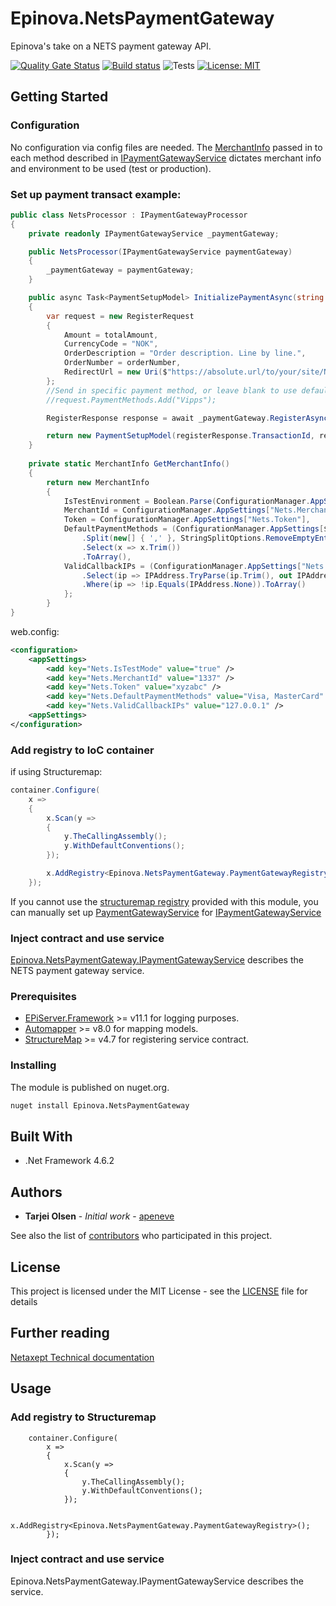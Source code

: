 # Epinova.NetsPaymentGateway
Epinova's take on a NETS payment gateway API.

[![Quality Gate Status](https://sonarcloud.io/api/project_badges/measure?project=Epinova.NetsPaymentGateway&metric=alert_status)](https://sonarcloud.io/dashboard?id=Epinova.NetsPaymentGateway)
[![Build status](https://ci.appveyor.com/api/projects/status/yosbiosrtgf2y317/branch/master?svg=true)](https://ci.appveyor.com/project/Epinova_AppVeyor_Team/epinova-netspaymentgateway/branch/master)
![Tests](https://img.shields.io/appveyor/tests/Epinova_AppVeyor_Team/epinova-netspaymentgateway.svg)
[![License: MIT](https://img.shields.io/badge/License-MIT-yellow.svg)](https://opensource.org/licenses/MIT)

## Getting Started

### Configuration

No configuration via config files are needed. The [MerchantInfo](stc/MerchantInfo.cs) passed in to each method described in
[IPaymentGatewayService](src/IPaymentGatewayService.cs) dictates merchant info and environment to be used (test or production).

### Set up payment transact example:

```csharp
public class NetsProcessor : IPaymentGatewayProcessor
{
    private readonly IPaymentGatewayService _paymentGateway;

    public NetsProcessor(IPaymentGatewayService paymentGateway)
    {
        _paymentGateway = paymentGateway;
    }

    public async Task<PaymentSetupModel> InitializePaymentAsync(string orderNumber, decimal totalAmount)
    {
	    var request = new RegisterRequest
        {
            Amount = totalAmount,
            CurrencyCode = "NOK",
            OrderDescription = "Order description. Line by line.",
            OrderNumber = orderNumber,
            RedirectUrl = new Uri($"https://absolute.url/to/your/site/NetsCallBack?orderNumber={orderNumber}")
        };
		//Send in specific payment method, or leave blank to use default payment methods defined in MerchantInfo model.
        //request.PaymentMethods.Add("Vipps");

        RegisterResponse response = await _paymentGateway.RegisterAsync(GetMerchantInfo(), request);

        return new PaymentSetupModel(registerResponse.TransactionId, registerResponse.TerminalUrl);
    }
 
    private static MerchantInfo GetMerchantInfo()
    {
        return new MerchantInfo
        {
            IsTestEnvironment = Boolean.Parse(ConfigurationManager.AppSettings["Nets.IsTestMode"] ?? "false"),
            MerchantId = ConfigurationManager.AppSettings["Nets.MerchantId"],
            Token = ConfigurationManager.AppSettings["Nets.Token"],
            DefaultPaymentMethods = (ConfigurationManager.AppSettings[$"Nets.DefaultPaymentMethods"] ?? String.Empty)
                .Split(new[] { ',' }, StringSplitOptions.RemoveEmptyEntries)
                .Select(x => x.Trim())
                .ToArray(),
            ValidCallbackIPs = (ConfigurationManager.AppSettings["Nets.ValidCallbackIPs"]?.Split(',') ?? Enumerable.Empty<string>())
                .Select(ip => IPAddress.TryParse(ip.Trim(), out IPAddress parsedIp) ? parsedIp : IPAddress.None)
                .Where(ip => !ip.Equals(IPAddress.None)).ToArray()
            };
        }
}
```

web.config:
```xml
<configuration>
    <appSettings>
        <add key="Nets.IsTestMode" value="true" />
        <add key="Nets.MerchantId" value="1337" />
        <add key="Nets.Token" value="xyzabc" />
        <add key="Nets.DefaultPaymentMethods" value="Visa, MasterCard" />
        <add key="Nets.ValidCallbackIPs" value="127.0.0.1" />
    <appSettings>
</configuration>
```

### Add registry to IoC container

if using Structuremap:
```csharp
container.Configure(
    x =>
    {
        x.Scan(y =>
        {
            y.TheCallingAssembly();
            y.WithDefaultConventions();
        });

        x.AddRegistry<Epinova.NetsPaymentGateway.PaymentGatewayRegistry>();
    });
```

If you cannot use the [structuremap registry](src/PaymentGatewayRegistry.cs) provided with this module,
you can manually set up [PaymentGatewayService](src/PaymentGatewayService.cs) for [IPaymentGatewayService](src/IPaymentGatewayService.cs)


### Inject contract and use service

[Epinova.NetsPaymentGateway.IPaymentGatewayService](src/IPaymentGatewayService.cs) describes the NETS payment gateway service.

### Prerequisites

* [EPiServer.Framework](http://www.episerver.com/web-content-management) >= v11.1 for logging purposes.
* [Automapper](https://github.com/AutoMapper/AutoMapper) >= v8.0 for mapping models.
* [StructureMap](http://structuremap.github.io/) >= v4.7 for registering service contract.

### Installing

The module is published on nuget.org.

```bat
nuget install Epinova.NetsPaymentGateway
```

## Built With

* .Net Framework 4.6.2

## Authors

* **Tarjei Olsen** - *Initial work* - [apeneve](https://github.com/apeneve)

See also the list of [contributors](https://github.com/Epinova/Epinova.NetsPaymentGateway/contributors) who participated in this project.

## License

This project is licensed under the MIT License - see the [LICENSE](LICENSE) file for details

## Further reading

[Netaxept Technical documentation](https://shop.nets.eu/web/partners/home)























## Usage
### Add registry to Structuremap

```
    container.Configure(
        x =>
        {
            x.Scan(y =>
            {
                y.TheCallingAssembly();
                y.WithDefaultConventions();
            });

            x.AddRegistry<Epinova.NetsPaymentGateway.PaymentGatewayRegistry>();
        });
```

### Inject contract and use service

Epinova.NetsPaymentGateway.IPaymentGatewayService describes the service. 